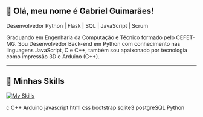 ## 💜 Olá, meu nome é Gabriel Guimarães!

Desenvolvedor Python | Flask | SQL | JavaScript | Scrum

Graduando em Engenharia da Computação e Técnico formado pelo CEFET-MG. Sou Desenvolvedor Back-end em Python com conhecimento nas linguagens JavaScript, C e C++, também sou apaixonado por tecnologia como impressão 3D e Arduino (C++).

---

## 🚀 Minhas Skills

[![My Skills](https://skillicons.dev/icons?i=js,html,css,wasm)](https://skillicons.dev)

c
C++ Arduino
javascript
html
css
bootstrap
sqlite3
postgreSQL
Python

